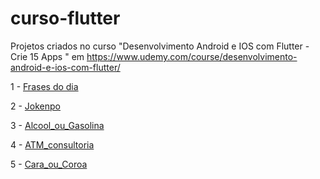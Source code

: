 # curso-flutter

Projetos criados no curso "Desenvolvimento Android e IOS com Flutter - Crie 15 Apps " em
https://www.udemy.com/course/desenvolvimento-android-e-ios-com-flutter/

1 - [Frases do dia](https://github.com/Rafael-Yokoyama/curso-flutter/tree/master/frases%20do%20dia)

2 - [Jokenpo](https://github.com/Rafael-Yokoyama/curso-flutter/tree/master/jokenpo)

3 - [Alcool_ou_Gasolina](https://github.com/Rafael-Yokoyama/curso-flutter/tree/master/alcool_ou_gasolina)

4 - [ATM_consultoria](https://github.com/Rafael-Yokoyama/curso-flutter/tree/master/ATM_consultoria)

5 - [Cara_ou_Coroa](https://github.com/Rafael-Yokoyama/curso-flutter/tree/master/Cara_ou_Coroa)

